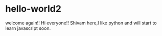 # hello-world2
welcome again!!
Hi everyone!!
Shivam here,I like python and will start to learn javascript soon.
